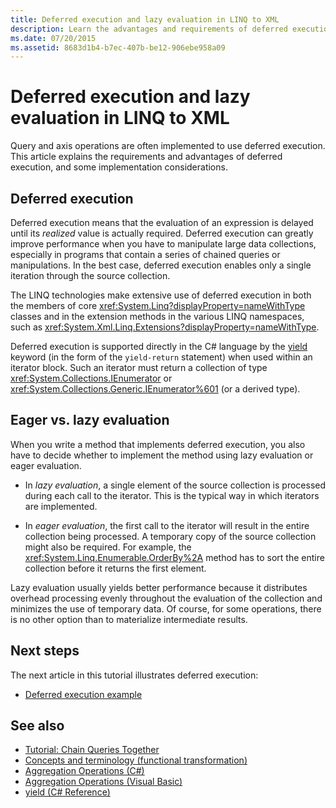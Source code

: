 ```yaml
---
title: Deferred execution and lazy evaluation in LINQ to XML
description: Learn the advantages and requirements of deferred execution, and how to implement it using query and axis operations.
ms.date: 07/20/2015
ms.assetid: 8683d1b4-b7ec-407b-be12-906ebe958a09
---
```

# Deferred execution and lazy evaluation in LINQ to XML

Query and axis operations are often implemented to use deferred execution. This article explains the requirements and advantages of deferred execution, and some implementation considerations.

## Deferred execution

 Deferred execution means that the evaluation of an expression is delayed until its *realized* value is actually required. Deferred execution can greatly improve performance when you have to manipulate large data collections, especially in programs that contain a series of chained queries or manipulations. In the best case, deferred execution enables only a single iteration through the source collection.

 The LINQ technologies make extensive use of deferred execution in both the members of core <xref:System.Linq?displayProperty=nameWithType> classes and in the extension methods in the various LINQ namespaces, such as <xref:System.Xml.Linq.Extensions?displayProperty=nameWithType>.

 Deferred execution is supported directly in the C# language by the [yield](../../../language-reference/keywords/yield.md) keyword (in the form of the `yield-return` statement) when used within an iterator block. Such an iterator must return a collection of type <xref:System.Collections.IEnumerator> or <xref:System.Collections.Generic.IEnumerator%601> (or a derived type).

## Eager vs. lazy evaluation

 When you write a method that implements deferred execution, you also have to decide whether to implement the method using lazy evaluation or eager evaluation.

- In *lazy evaluation*, a single element of the source collection is processed during each call to the iterator. This is the typical way in which iterators are implemented.

- In *eager evaluation*, the first call to the iterator will result in the entire collection being processed. A temporary copy of the source collection might also be required. For example, the <xref:System.Linq.Enumerable.OrderBy%2A> method has to sort the entire collection before it returns the first element.

 Lazy evaluation usually yields better performance because it distributes overhead processing evenly throughout the evaluation of the collection and minimizes the use of temporary data. Of course, for some operations, there is no other option than to materialize intermediate results.

## Next steps

 The next article in this tutorial illustrates deferred execution:

- [Deferred execution example](deferred-execution-example.md)

## See also

- [Tutorial: Chain Queries Together](chain-queries-example.md)
- [Concepts and terminology (functional transformation)](concepts-terminology-functional-transformation.md)
- [Aggregation Operations (C#)](../../csharp/programming-guide/concepts/linq/aggregation-operations.md)
- [Aggregation Operations (Visual Basic)](../../visual-basic/programming-guide/concepts/linq/aggregation-operations.md)
- [yield (C# Reference)](../../csharp/language-reference/keywords/yield.md)
